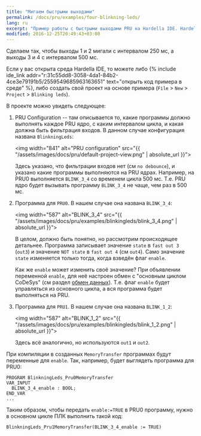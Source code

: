 ```yaml
---
title: "Мигаем быстрыми выходами"
permalink: /docs/pru/examples/four-blinkning-leds/
lang: ru
excerpt: "Пример работы с быстрыми выходами PRU на Hardella IDE. Hardella это среда для программирования ПЛК на языках группы 61131 (ST и т.п.)"
modified: 2016-12-25T20:49:43+03:00
---
```



Сделаем так, чтобы выходы 1 и 2 мигали с интервалом 250 мс, а выходы 3 и 4 с интервалом 500 мс.

Если у вас открыта среда Hardella IDE, то можете либо
{% include ide_link addr="r:31c55dd8-3058-4da1-84b2-4ce3e79191b5/2559549685963163651" text="открыть код примера в среде" %}, либо создать свой проект на основе примера (`File` > `New` > `Project` > `Blinking leds`).

В проекте можно увидеть следующее:
  1. PRU Configuration -- там описывается то, какие программы должно выполнять каждое PRU ядро, с каким интервалом цикла, и какая должна быть фильтрация входов. В данном случае конфигурация названа `BlinkningLeds`:

     <img width="841" alt="PRU configuration" src="{{ "/assets/images/docs/pru/default-project-view.png" | absolute_url }}">
     
     Здесь указано, что фильтрации входов нет (см `no debounce`), и указано какие программы выполняются на PRU ядрах. Например, на PRU0 выполняется `BLINK_3_4` со временем цикла 500 мс. Т.е. PRU ядро будет вызывать программу `BLINK_3_4` не чаще, чем раз в 500 мс.
 
  1. Программа для `PRU0`. В нашем случае она названа `BLINK_3_4`:

     <img width="587" alt="BLINK_3_4" src="{{ "/assets/images/docs/pru/examples/blinkingleds/blink_3_4.png" | absolute_url }}">
     
     В целом, должно быть понятно, но рассмотрим происходящее детальнее.
     Программа записывает значение `state` в `fast out 3` (`out3`) и значение `NOT state` в `fast out 4` (см `out4`).
     Само значение `state` изменяется только тогда, когда взведён флаг `enable`.
     
     Как же `enable` может изменить своё значение? При объявлении переменной `enable`, для неё настроен обмен с "основным циклом CoDeSys" (см раздел [обмен данных](/docs/pru/data-exchange/)). Т.е. флаг `enable` будет управляться из основного цикла, а вся программа будет выполняться на PRU.

  1. Программа для `PRU1`. В нашем случае она названа `BLINK_1_2`:

     <img width="587" alt="BLINK_1_2" src="{{ "/assets/images/docs/pru/examples/blinkingleds/blink_1_2.png" | absolute_url }}">

     Здесь всё аналогично, но используются `out1` и `out2`.

При компиляции в созданных `MemoryTransfer` программах будут переменные для `enable`.
Так, например, будет выглядеть программа для PRU0:

    PROGRAM BlinkningLeds_Pru0MemoryTransfer
    VAR_INPUT
      BLINK_3_4_enable : BOOL;
    END_VAR
    ...

Таким образом, чтобы передать `enable:=TRUE` в PRU0 программу, нужно в основном цикле ПЛК выполнить такой код:

    BlinkningLeds_Pru1MemoryTransfer(BLINK_3_4_enable := TRUE)
